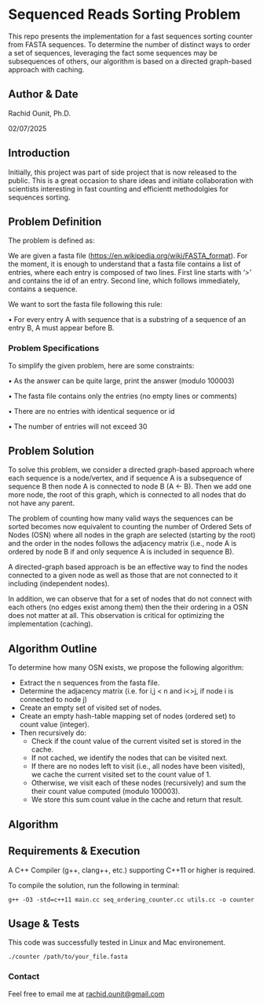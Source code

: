 # Sequenced Reads Sorting Problem
This repo presents the implementation for a fast sequences sorting counter from FASTA sequences.
To determine the number of distinct ways to order a set of sequences, leveraging the fact some sequences 
may be subsequences of others, our algorithm is based on a directed graph-based approach with caching.

## Author & Date
Rachid Ounit, Ph.D.

02/07/2025

## Introduction

Initially, this project was part of side project that is now released to the public. 
This is a great occasion to share ideas and initiate collaboration with scientists interesting in fast counting
and efficientt methodolgies for sequences sorting.


## Problem Definition
The problem is defined as:

We are given a fasta file (https://en.wikipedia.org/wiki/FASTA_format). For the
moment, it is enough to understand that a fasta file contains a list of entries, where
each entry is composed of two lines. First line starts with ‘>’ and contains the id of an
entry. Second line, which follows immediately, contains a sequence.

We want to sort the fasta file following this rule:

• For every entry A with sequence that is a substring of a sequence of an entry
B, A must appear before B.

### Problem Specifications

To simplify the given problem, here are some constraints:

• As the answer can be quite large, print the answer (modulo 100003)

• The fasta file contains only the entries (no empty lines or comments)

• There are no entries with identical sequence or id

• The number of entries will not exceed 30


## Problem Solution

To solve this problem, we consider a directed graph-based approach where
each sequence is a node/vertex, and if sequence A is a subsequence
of sequence B then node A is connected to node B (A <- B).
Then we add one more node, the root of this graph, which is connected
to all nodes that do not have any parent.

The problem of counting how many valid ways the sequences can be sorted
becomes now equivalent to counting the number of Ordered Sets of Nodes
(OSN) where all nodes in the graph are selected (starting by the root) and
the order in the nodes follows the adjacency matrix (i.e., node A is 
ordered by node B if and only sequence A is included in sequence B).

A directed-graph based approach is be an effective way to find the nodes
connected to a given node as well as those that are not connected to it 
including (independent nodes).

In addition, we can observe that for a set of nodes that do not connect
with each others (no edges exist among them) then the their ordering
in a OSN does not matter at all. This observation is critical for optimizing
the implementation (caching).

## Algorithm Outline

To determine how many OSN exists, we propose the following algorithm:
- Extract the n sequences from the fasta file.
- Determine the adjacency matrix (i.e. for i,j < n and i<>j, if node i is connected to node j)
- Create an empty set of visited set of nodes.
- Create an empty hash-table mapping set of nodes (ordered set) to count value (integer).
- Then recursively do:
  - Check if the count value of the current visited set is stored in the cache.
  - If not cached, we identify the nodes that can be visited next.
  - If there are no nodes left to visit (i.e., all nodes have been visited), we cache the current visited set to the count value of 1.
  - Otherwise, we visit each of these nodes (recursively) and sum the their count value computed (modulo 100003).
  - We store this sum count value in the cache and return that result.

## Algorithm

## Requirements & Execution
A C++ Compiler (g++, clang++, etc.) supporting C++11 or higher is required.

To compile the solution, run the following in terminal:
```
g++ -O3 -std=c++11 main.cc seq_ordering_counter.cc utils.cc -o counter
```

## Usage & Tests
This code was successfully tested in Linux and Mac environement.

```
./counter /path/to/your_file.fasta
```

### Contact
Feel free to email me at rachid.ounit@gmail.com
